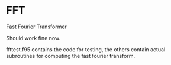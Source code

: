 # FFT

Fast Fourier Transformer

Should work fine now.

ffttest.f95 contains the code for testing, the others contain actual subroutines for computing the fast fourier transform.

